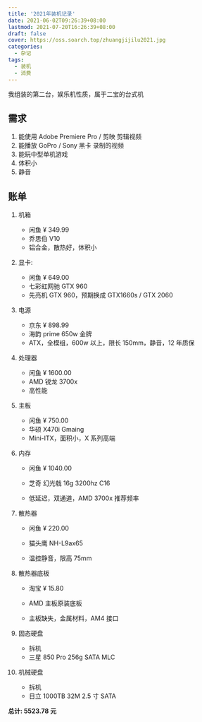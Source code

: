 ```yaml
---
title: '2021年装机记录'
date: 2021-06-02T09:26:39+08:00
lastmod: 2021-07-20T16:26:39+08:00
draft: false
cover: https://oss.soarch.top/zhuangjijilu2021.jpg
categories:
  - 杂记
tags:
  - 装机
  - 消费
---
```


我组装的第二台，娱乐机性质，属于二宝的台式机

<!--more-->

## 需求

1. 能使用 Adobe Premiere Pro / 剪映 剪辑视频
2. 能播放 GoPro / Sony 黑卡 录制的视频
3. 能玩中型单机游戏
4. 体积小
5. 静音

## 账单

1. 机箱

   - 闲鱼 ¥ 349.99
   - 乔思伯 V10
   - 铝合金，散热好，体积小

2. 显卡:

   - 闲鱼 ¥ 649.00
   - 七彩虹网驰 GTX 960
   - 先亮机 GTX 960，预期换成 GTX1660s / GTX 2060

3. 电源

   - 京东 ¥ 898.99
   - 海韵 prime 650w 金牌
   - ATX，全模组，600w 以上，限长 150mm，静音，12 年质保

4. 处理器

   - 闲鱼 ¥ 1600.00
   - AMD 锐龙 3700x
   - 高性能

5. 主板

   - 闲鱼 ¥ 750.00
   - 华硕 X470i Gmaing
   - Mini-ITX，面积小，X 系列高端

6. 内存

   - 闲鱼 ¥ 1040.00
   - 芝奇 幻光戟 16g 3200hz C16

   - 低延迟，双通道，AMD 3700x 推荐频率

7. 散热器

   - 闲鱼 ¥ 220.00
   - 猫头鹰 NH-L9ax65

   - 温控静音，限高 75mm

8. 散热器底板

   - 淘宝 ¥ 15.80
   - AMD 主板原装底板

   - 主板缺失，金属材料，AM4 接口

9. 固态硬盘

   - 拆机
   - 三星 850 Pro 256g SATA MLC

10. 机械硬盘

    - 拆机
    - 日立 1000TB 32M 2.5 寸 SATA

**总计: 5523.78 元**
